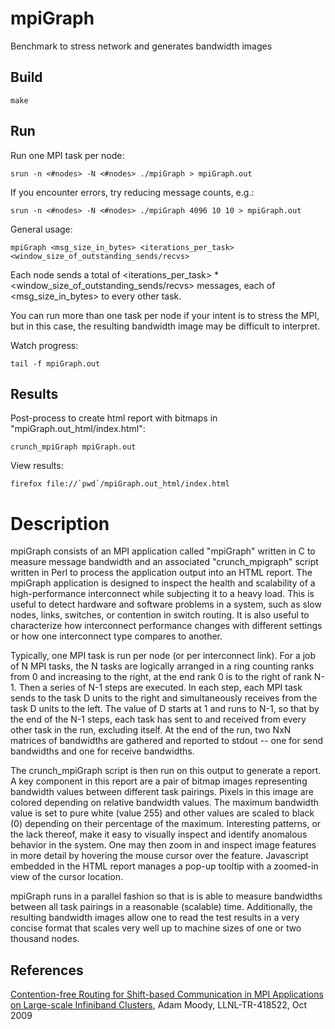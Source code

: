 # mpiGraph
Benchmark to stress network and generates bandwidth images

## Build 
    make

## Run
Run one MPI task per node:

    srun -n <#nodes> -N <#nodes> ./mpiGraph > mpiGraph.out

If you encounter errors, try reducing message counts, e.g.:

    srun -n <#nodes> -N <#nodes> ./mpiGraph 4096 10 10 > mpiGraph.out

General usage:

    mpiGraph <msg_size_in_bytes> <iterations_per_task> <window_size_of_outstanding_sends/recvs>

Each node sends a total of
<iterations_per_task> * <window_size_of_outstanding_sends/recvs>
messages, each of <msg_size_in_bytes> to every other task.

You can run more than one task per node if your intent is to
stress the MPI, but in this case, the resulting bandwidth image may
be difficult to interpret.

Watch progress:

    tail -f mpiGraph.out

## Results
Post-process to create html report with bitmaps in
"mpiGraph.out_html/index.html":

    crunch_mpiGraph mpiGraph.out

View results:

    firefox file://`pwd`/mpiGraph.out_html/index.html

# Description

mpiGraph consists of an MPI application called "mpiGraph" written in C
to measure message bandwidth and an associated "crunch_mpigraph"
script written in Perl to process the application output into an HTML
report.  The mpiGraph application is designed to inspect the health
and scalability of a high-performance interconnect while subjecting it
to a heavy load.  This is useful to detect hardware and software
problems in a system, such as slow nodes, links, switches, or
contention in switch routing.  It is also useful to characterize how
interconnect performance changes with different settings or how one
interconnect type compares to another.

Typically, one MPI task is run per node (or per interconnect link).
For a job of N MPI tasks, the N tasks are logically arranged in a ring
counting ranks from 0 and increasing to the right, at the end rank 0
is to the right of rank N-1.  Then a series of N-1 steps are executed.
In each step, each MPI task sends to the task D units to the right and
simultaneously receives from the task D units to the left.  The value
of D starts at 1 and runs to N-1, so that by the end of the N-1 steps,
each task has sent to and received from every other task in the run,
excluding itself.  At the end of the run, two NxN matrices of
bandwidths are gathered and reported to stdout -- one for send
bandwidths and one for receive bandwidths.

The crunch_mpiGraph script is then run on this output to generate a
report.  A key component in this report are a pair of bitmap images
representing bandwidth values between different task pairings.
Pixels in this image are colored depending on relative bandwidth
values.  The maximum bandwidth value is set to pure white (value
255) and other values are scaled to black (0) depending on their
percentage of the maximum.  Interesting patterns, or the lack
thereof, make it easy to visually inspect and identify anomalous
behavior in the system.  One may then zoom in and inspect image
features in more detail by hovering the mouse cursor over the feature.
Javascript embedded in the HTML report manages a pop-up tooltip with a
zoomed-in view of the cursor location.

mpiGraph runs in a parallel fashion so that is is able to measure
bandwidths between all task pairings in a reasonable (scalable) time.
Additionally, the resulting bandwidth images allow one to read the
test results in a very concise format that scales very well up to
machine sizes of one or two thousand nodes.

## References
[Contention-free Routing for Shift-based Communication in MPI Applications on Large-scale Infiniband Clusters](https://e-reports-ext.llnl.gov/pdf/380228.pdf), Adam Moody, LLNL-TR-418522, Oct 2009
